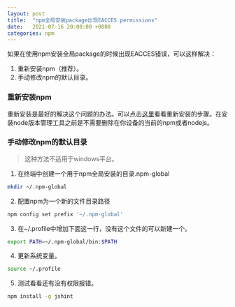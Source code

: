 ```yaml
---
layout: post
title:  "npm全局安装package出现EACCES permissions"
date:   2021-07-16 20:00:00 +0800
categories: npm
---
```


如果在使用npm安装全局package的时候出现EACCES错误，可以这样解决：

1. 重新安装npm（推荐）。
2. 手动修改npm的默认目录。

### 重新安装npm

重新安装是最好的解决这个问题的办法。可以点击[这里](https://docs.npmjs.com/downloading-and-installing-node-js-and-npm)看看重新安装的步骤。在安装node版本管理工具之前是不需要删除在你设备的当前的npm或者nodejs。

### 手动修改npm的默认目录

> 这种方法不适用于windows平台。

1. 在终端中创建一个用于npm全局安装的目录.npm-global

```bash
mkdir ~/.npm-global
```

2. 配置npm为一个新的文件目录路径

```bash
npm config set prefix '~/.npm-global'
```

3. 在~/.profile中增加下面这一行，没有这个文件的可以新建一个。

```bash
export PATH=~/.npm-global/bin:$PATH
```

4. 更新系统变量。

```bash
source ~/.profile
```

5. 测试看看还有没有权限报错。

```bash
npm install -g jshint
```